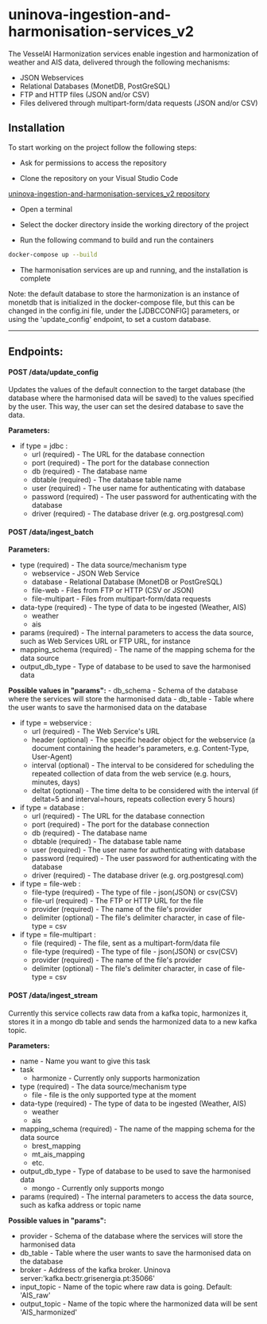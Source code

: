 # uninova-ingestion-and-harmonisation-services_v2

The VesselAI Harmonization services enable ingestion and harmonization of weather and AIS data, delivered through the following mechanisms:
 - JSON Webservices
 - Relational Databases (MonetDB, PostGreSQL)
 - FTP and HTTP files (JSON and/or CSV)
 - Files delivered through multipart-form/data requests (JSON and/or CSV)

## Installation

To start working on the project follow the following steps:

* Ask for permissions to access the repository

* Clone the repository on your Visual Studio Code

[uninova-ingestion-and-harmonisation-services_v2 repository](https://github.com/VesselAI/uninova-ingestion-and-harmonisation-services_v2.git)

* Open a terminal

* Select the docker directory inside the working directory of the project

* Run the following command to build and run the containers
```bash
docker-compose up --build
```
* The harmonisation services are up and running, and the installation is complete

Note: the default database to store the harmonization is an instance of monetdb that is initialized in the docker-compose file, but this can be changed in the config.ini file, under the [JDBCCONFIG] parameters, or using the 'update_config' endpoint, to set a custom database.

--- 

## Endpoints:
#### POST /data/update_config

Updates the values of the default connection to the target database (the database where the harmonised data will be saved) to the values specified by the user. This way, the user can set the desired database to save the data.

__Parameters:__
 - if type = jdbc :
    - url (required)            - The URL for the database connection
    - port (required)           - The port for the database connection
    - db (required)             - The database name
    - dbtable (required)        - The database table name
    - user (required)           - The user name for authenticating with database
    - password (required)       - The user password for authenticating with the database
    - driver (required)         - The database driver (e.g. org.postgresql.com)
#### POST /data/ingest_batch

__Parameters:__

 - type (required)              - The data source/mechanism type
    - webservice                - JSON Web Service
    - database                  - Relational Database (MonetDB or PostGreSQL)
    - file-web                  - Files from FTP or HTTP (CSV or JSON)
    - file-multipart            - Files from multipart-form/data requests
 - data-type (required)         - The type of data to be ingested (Weather, AIS)
    - weather
    - ais
 - params (required)            - The internal parameters to access the data source, such as Web Services URL or FTP URL, for instance
 - mapping_schema (required)    - The name of the mapping schema for the data source
 - output_db_type               - Type of database to be used to save the harmonised data


__Possible values in "params":__
    - db_schema                 - Schema of the database where the services will store the harmonised data
    - db_table                  - Table where the user wants to save the harmonised data on the database
    
 - if type = webservice :
    - url (required)            - The Web Service's URL
    - header (optional)         - The specific header object for the webservice (a document containing the header's parameters, e.g. Content-Type, User-Agent)
    - interval (optional)       - The interval to be considered for scheduling the repeated collection of data from the web service (e.g. hours, minutes, days)
    - deltat (optional)         - The time delta to be considered with the interval (if deltat=5 and interval=hours, repeats collection every 5 hours)
 - if type = database :
    - url (required)            - The URL for the database connection
    - port (required)           - The port for the database connection
    - db (required)             - The database name
    - dbtable (required)        - The database table name
    - user (required)           - The user name for authenticating with database
    - password (required)       - The user password for authenticating with the database
    - driver (required)         - The database driver (e.g. org.postgresql.com)
 - if type = file-web :
    - file-type (required)      - The type of file - json(JSON) or csv(CSV)
    - file-url (required)       - The FTP or HTTP URL for the file
    - provider (required)       - The name of the file's provider
    - delimiter (optional)      - The file's delimiter character, in case of file-type = csv
 - if type = file-multipart :
    - file (required)           - The file, sent as a multipart-form/data file
    - file-type (required)      - The type of file - json(JSON) or csv(CSV)
    - provider (required)       - The name of the file's provider
    - delimiter (optional)      - The file's delimiter character, in case of file-type = csv
#### POST /data/ingest_stream

Currently this service collects raw data from a kafka topic, harmonizes it, stores it in a mongo db table and sends the harmonized data to a new kafka topic.

__Parameters:__
 - name                         - Name you want to give this task
 - task
    - harmonize                 - Currently only supports harmonization
 - type (required)              - The data source/mechanism type
    - file                      - file is the only supported type at the moment
 - data-type (required)         - The type of data to be ingested (Weather, AIS)
    - weather
    - ais
 - mapping_schema (required)    - The name of the mapping schema for the data source
    - brest_mapping
    - mt_ais_mapping
    - etc.
 - output_db_type               - Type of database to be used to save the harmonised data
    - mongo                        - Currently only supports mongo
 - params (required)            - The internal parameters to access the data source, such as kafka address or topic name

__Possible values in "params":__
   - provider                 - Schema of the database where the services will store the harmonised data
   - db_table                 - Table where the user wants to save the harmonised data on the database
   - broker                   - Address of the kafka broker. Uninova server:'kafka.bectr.grisenergia.pt:35066'
   - input_topic              - Name of the topic where raw data is going. Default: 'AIS_raw'
   - output_topic             - Name of the topic where the harmonized data will be sent 'AIS_harmonized'
